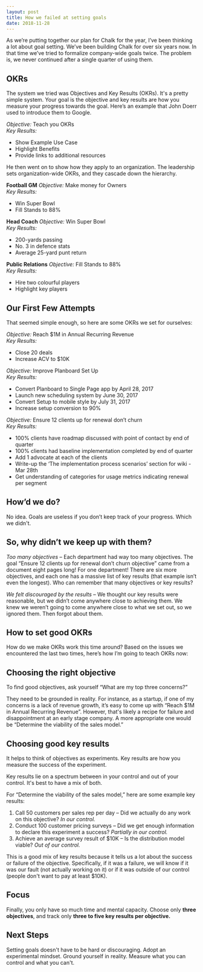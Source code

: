 ```yaml
---
layout: post
title: How we failed at setting goals
date: 2018-11-28
---
```

As we’re putting together our plan for Chalk for the year, I’ve been thinking a lot about goal setting. We’ve been building Chalk for over six years now. In that time we’ve tried to formalize company-wide goals twice. The problem is, we never continued after a single quarter of using them.

## OKRs ##
The system we tried was Objectives and Key Results (OKRs). It's a pretty simple system. Your goal is the objective and key results are how you measure your progress towards the goal. Here’s an example that John Doerr used to introduce them to Google.

_Objective:_ Teach you OKRs  
_Key Results:_
- Show Example Use Case
- Highlight Benefits
- Provide links to additional resources

He then went on to show how they apply to an organization. The leadership sets organization-wide OKRs, and they cascade down the hierarchy.

**Football GM**
_Objective:_ Make money for Owners  
_Key Results:_
- Win Super Bowl
- Fill Stands to 88%

**Head Coach**
_Objective:_ Win Super Bowl  
_Key Results:_
- 200-yards passing
- No. 3 in defence stats
- Average 25-yard punt return

**Public Relations**
_Objective:_ Fill Stands to 88%  
_Key Results:_
- Hire two colourful players
- Highlight key players

## Our First Few Attempts ##
That seemed simple enough, so here are some OKRs we set for ourselves:

_Objective:_ Reach $1M in Annual Recurring Revenue  
_Key Results:_
- Close 20 deals
- Increase ACV to $10K

_Objective:_ Improve Planboard Set Up  
_Key Results:_
- Convert Planboard to Single Page app by April 28, 2017
- Launch new scheduling system by June 30, 2017
- Convert Setup to mobile style by July 31, 2017
- Increase setup conversion to 90%

_Objective:_ Ensure 12 clients up for renewal don’t churn  
_Key Results:_
- 100% clients have roadmap discussed with point of contact by end of quarter
- 100% clients had baseline implementation completed by end of quarter
- Add 1 advocate at each of the clients
- Write-up the ‘The implementation process scenarios’ section for wiki - Mar 28th
- Get understanding of categories for usage metrics indicating renewal per segment

## How’d we do? ##

No idea. Goals are useless if you don’t keep track of your progress. Which we didn't.

## So, why didn’t we keep up with them? ##

_Too many objectives_ – Each department had way too many objectives. The goal “Ensure 12 clients up for renewal don’t churn objective” came from a document eight pages long! For one department! There are six more objectives, and each one has a massive list of key results (that example isn’t even the longest). Who can remember that many objectives or key results?

_We felt discouraged by the results_ – We thought our key results were reasonable, but we didn’t come anywhere close to achieving them. We knew we weren’t going to come anywhere close to what we set out, so we ignored them. Then forgot about them.

## How to set good OKRs ##
How do we make OKRs work this time around? Based on the issues we encountered the last two times, here’s how I’m going to teach OKRs now:

## Choosing the right objective ##

To find good objectives, ask yourself “What are my top three concerns?”

They need to be grounded in reality. For instance, as a startup, if one of my concerns is a lack of revenue growth, it’s easy to come up with “Reach $1M in Annual Recurring Revenue”. However, that's likely a recipe for failure and disappointment at an early stage company. A more appropriate one would be “Determine the viability of the sales model.”

## Choosing good key results ##

It helps to think of objectives as experiments. Key results are how you measure the success of the experiment.

Key results lie on a spectrum between in your control and out of your control. It's best to have a mix of both.

For “Determine the viability of the sales model,” here are some example key results:
1. Call 50 customers per sales rep per day – Did we actually do any work on this objective? _In our control._
2. Conduct 100 customer pricing surveys – Did we get enough information to declare this experiment a success? _Partially in our control._
3. Achieve an average survey result of $10K – Is the distribution model viable? _Out of our control._

This is a good mix of key results because it tells us a lot about the success or failure of the objective. Specifically, if it was a failure, we will know if it was our fault (not actually working on it) or if it was outside of our control (people don't want to pay at least $10K).

## Focus ##

Finally, you only have so much time and mental capacity. Choose only **three objectives**, and track only **three to five key results per objective.**

## Next Steps ##
Setting goals doesn't have to be hard or discouraging. Adopt an experimental mindset. Ground yourself in reality. Measure what you can control and what you can't.